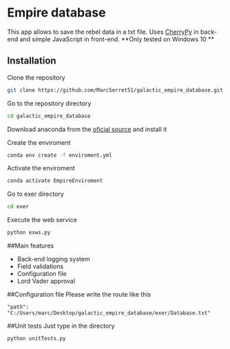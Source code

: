 # Empire database

This app allows to save the rebel data in a txt file.
Uses [CherryPy](https://cherrypy.org/) in back-end and simple JavaScript in front-end.
**Only tested on Windows 10 **

## Installation

Clone the repository
```bash
git clone https://github.com/MarcSerret51/galactic_empire_database.git
```

Go to the repository directory 

```bash
cd galactic_empire_database
```

Download anaconda from the [oficial source](https://anaconda.org/anaconda/python) and install it


Create the enviroment

```bash
conda env create -f enviroment.yml
```

Activate the enviroment

```bash
conda activate EmpireEnviroment
```

Go to exer directory

```bash
cd exer
```

Execute the web service

```bash
python exws.py
```

##Main features
- Back-end logging system
- Field validations
- Configuration file
- Lord Vader approval

##Configuration file
Please write the route like this
```
"path": "C:/Users/marc/Desktop/galactic_empire_database/exer/Database.txt"
```

##Unit tests
Just type in the directory
```bash
python unitTests.py
```

